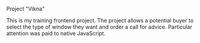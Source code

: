 Project "Vikna"

This is my training frontend project. 
The project allows a potential buyer to select the type of window they want and order a call for advice. 
Particular attention was paid to native JavaScript.
